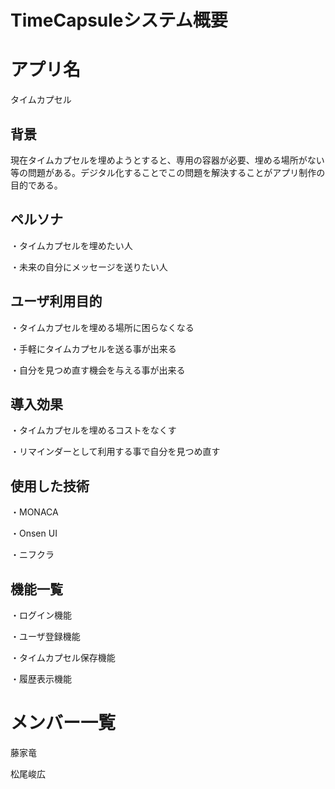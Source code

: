 # TimeCapsuleシステム概要

# アプリ名

タイムカプセル

## 背景

現在タイムカプセルを埋めようとすると、専用の容器が必要、埋める場所がない等の問題がある。デジタル化することでこの問題を解決することがアプリ制作の目的である。

## ペルソナ

・タイムカプセルを埋めたい人

・未来の自分にメッセージを送りたい人

## ユーザ利用目的

・タイムカプセルを埋める場所に困らなくなる

・手軽にタイムカプセルを送る事が出来る

・自分を見つめ直す機会を与える事が出来る

## 導入効果

・タイムカプセルを埋めるコストをなくす

・リマインダーとして利用する事で自分を見つめ直す

## 使用した技術

・MONACA

・Onsen UI

・ニフクラ 

## 機能一覧

・ログイン機能

・ユーザ登録機能

・タイムカプセル保存機能

・履歴表示機能

# メンバー一覧

藤家竜

松尾峻広



